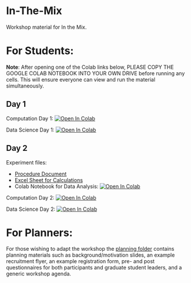 # In-The-Mix
Workshop material for In the Mix. 


# For Students: 

**Note**: After opening one of the Colab links below, PLEASE COPY THE GOOGLE COLAB NOTEBOOK INTO YOUR OWN DRIVE before running any cells. 
This will ensure everyone can view and run the material simultaneously. 

## Day 1

Computation Day 1: [![Open In Colab](https://colab.research.google.com/assets/colab-badge.svg)](https://colab.research.google.com/drive/1OXDyMyNVH0WYAL6uyuUA32q8VDNJgyss?usp=sharing)

Data Science Day 1: [![Open In Colab](https://colab.research.google.com/assets/colab-badge.svg)](https://colab.research.google.com/drive/14hno0_GOx73Tu5h_Czz-t2kpt40Ni1oq?usp=sharing)

## Day 2

Experiment files: 
* [Procedure Document](experiments/IntheMixexperimentalprocedure.docx)
* [Excel Sheet for Calculations](experiments/IntheMixexperimentalExcel.xlsx)
* Colab Notebook for Data Analysis: [![Open In Colab](https://colab.research.google.com/assets/colab-badge.svg)](https://colab.research.google.com/drive/1LTsqT21qmBHrlAE3aB_uP_sBXZQz9gKt?usp=sharing)

Computation Day 2: [![Open In Colab](https://colab.research.google.com/assets/colab-badge.svg)](https://colab.research.google.com/drive/1q0MTuqTNXmH-hl9OoUS3bZRX8WyQPOTl?usp=sharing)

Data Science Day 2: [![Open In Colab](https://colab.research.google.com/assets/colab-badge.svg)](https://colab.research.google.com/drive/198G2MZUP8fQJVa0pAAPmcSdYTc27888f?usp=sharing)



# For Planners: 

For those wishing to adapt the workshop the [planning folder](planning) contains planning materials such as background/motivation slides, an example recruitment flyer, an example registration form, pre- and post questionnaires for both participants and graduate student leaders, and a generic workshop agenda. 
